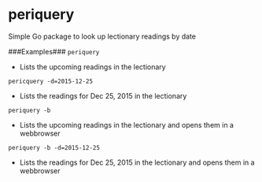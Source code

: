 # periquery
Simple Go package to look up lectionary readings by date

###Examples###
`periquery`
* Lists the upcoming readings in the lectionary  

`pericquery -d=2015-12-25`  
* Lists the readings for Dec 25, 2015 in the lectionary  

`periquery -b`  
* Lists the upcoming readings in the lectionary and opens them in a webbrowser  

`periquery -b -d=2015-12-25`  
* Lists the readings for Dec 25, 2015 in the lectionary and opens them in a webbrowser  